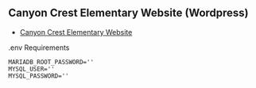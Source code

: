 ## Canyon Crest Elementary Website (Wordpress)
- [Canyon Crest Elementary Website](https://canyoncrest.provo.edu/)


.env Requirements
```
MARIADB_ROOT_PASSWORD=''
MYSQL_USER=''
MYSQL_PASSWORD=''
```